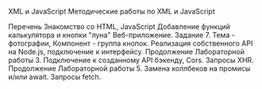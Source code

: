 XML и JavaScript
Методические работы по XML и JavaScript

Перечень
Знакомство со HTML, JavaScript
Добавление функций калькулятора и кнопки "луна"
Веб-приложение. Задание 7. Тема - фотографии, Компонент - группа кнопок.
Реализация собственного API на Node.js, подключение к интерфейсу.
Продолжение Лабораторной работы 3. Подключение к созданному API бэкенду, Cors. Запросы XHR.
Продолжение Лабораторной работы 5. Замена коллбеков на промисы и/или await. Запросы fetch.
